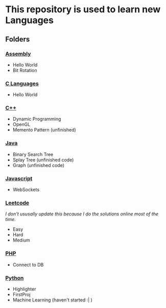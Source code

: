 #   This repository is used to learn new Languages
##  Folders

### [Assembly](Assembly)
- Hello World
- Bit Rotation

### [C Languages](C%20Language)
- Hello World

### [C++](C++)
- Dynamic Programming
- OpenGL
- Memento Pattern (unfinished)

### [Java](Java)
- Binary Search Tree
- Splay Tree (unfinished code)
- Graph (unfinished code)

### [Javascript](Javascript)
- WebSockets

### [Leetcode](Leetcode)
_I don't ususally update this because I do the solutions online most of the time._
- Easy
- Hard
- Medium

### [PHP](PHP)
- Connect to DB

### [Python](Python)
- Highlighter
- FirstProj
- Machine Learning (haven't started :| )



